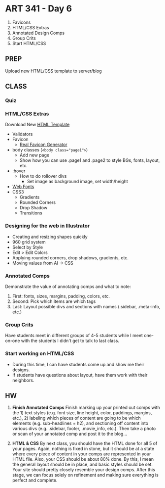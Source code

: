 ART 341 - Day 6
=======================

1. Favicons
2. HTML/CSS Extras
3. Annotated Design Comps
4. Group Crits
5. Start HTML/CSS


PREP
---------------------------------------
Upload new HTML/CSS template to server/blog


CLASS
---------------------------------------

### Quiz


### HTML/CSS Extras
Download New [HTML Template](http://teaching.thomhines.com/resources/html_template_v2.zip)

- Validators
- Favicon
	- [Real Favicon Generator](http://realfavicongenerator.net/)
- body classes (`<body class="page1">`)
	- Add new page
	- Show how you can use .page1 and .page2 to style BGs, fonts, layout, etc.
- :hover
	- How to do rollover divs
		- Set image as background image, set width/height
- [Web Fonts](http://www.google.com/fonts)
- CSS3 
	- Gradients
	- Rounded Corners
	- Drop Shadow
	- Transitions



### Designing for the web in Illustrator
- Creating and resizing shapes quickly
- 960 grid system
- Select by Style
- Edit > Edit Colors
- Applying rounded corners, drop shadows, gradients, etc.
- Moving values from AI -> CSS


### Annotated Comps
Demonstrate the value of annotating comps and what to note: 

1. First: fonts, sizes, margins, padding, colors, etc.
2. Second: Pick which items are which tags
3. Last: Layout possible divs and sections with names (.sidebar, .meta-info, etc.)



### Group Crits

Have students meet in different groups of 4-5 students while I meet one-on-one with the students I didn't get to talk to last class.


### Start working on HTML/CSS
- During this time, I can have students come up and show me their designs.
- If students have questions about layout, have them work with their neighbors.



HW
---------------------------------------

1. **Finish Annotated Comps**
Finish marking up your printed out comps with the 1) text styles (e.g. font size, line height, color, paddings, margins, etc.), 2) labeling which pieces of content are going to be which elements (e.g. sub-headlines = h2), and sectioning off content into various divs (e.g. .sidebar, footer, .movie_info, etc.). Then take a photo or scan of your annotated comp and post it to the blog...


2. **HTML & CSS**
By next class, you should have the HTML done for all 5 of your pages. Again, nothing is fixed in stone, but it should be at a state where every piece of content in your comps are represented in your HTML file. Also, your CSS should be about 80% done. By this, I mean the general layout should be in place, and basic styles should be set. Your site should pretty closely resemble your design comps. After this stage, we can focus solely on refinement and making sure everything is perfect and complete.
